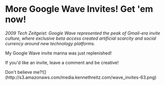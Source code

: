 # More Google Wave Invites! Get 'em now!

*2009 Tech Zeitgeist: Google Wave represented the peak of Gmail-era invite culture, where exclusive beta access created artificial scarcity and social currency around new technology platforms.*

  My Google Wave invite manna was just replenished!


 If you'd like an invite, leave a comment and be creative!


 Don't believe me?!\[](http://s3\.amazonaws.com/media.kennethreitz.com/wave\_invites\-63\.png)

  
